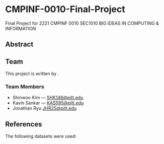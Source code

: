 # CMPINF-0010-Final-Project
Final Project for 2221 CMPINF 0010 SEC1010 BIG IDEAS IN COMPUTING &amp; INFORMATION

## Abstract

## Team

This project is written by <TEAM NAME>.

### Team Members

- Shinwoo Kim — SHK148@pitt.edu
- Kavin Sankar — KAS595@pitt.edu
- Jonathan Ryu JHR25@pitt.edu
## References

The following datasets were used:
